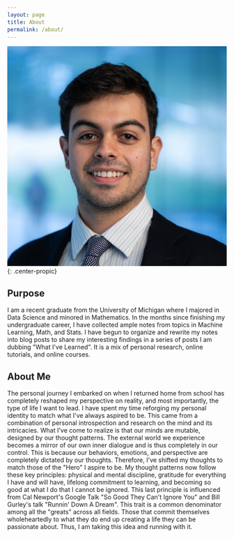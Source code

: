 ```yaml
---
layout: page
title: About
permalink: /about/
---
```


![profilepic](assets/images/profile-pic.jpg){: .center-propic}

## Purpose
I am a recent graduate from the University of Michigan where I majored in Data Science and minored in Mathematics. In the months since finishing my undergraduate career, I have collected ample notes from topics in Machine Learning, Math, and Stats. I have begun to organize and rewrite my notes into blog posts to share my interesting findings in a series of posts I am dubbing "What I've Learned". It is a mix of personal research, online tutorials, and online courses. 

## About Me
The personal journey I embarked on when I returned home from school has completely reshaped my perspective on reality, and most importantly, the type of life I want to lead. I have spent my time reforging my personal identity to match what I've always aspired to be. This came from a combination of personal introspection and research on the mind and its intricacies. What I've come to realize is that our minds are mutable, designed by our thought patterns. The external world we experience becomes a mirror of our own inner dialogue and is thus completely in our control. This is because our behaviors, emotions, and perspective are completely dictated by our thoughts. Therefore, I've shifted my thoughts to match those of the "Hero" I aspire to be. My thought patterns now follow these key principles: physical and mental discipline, gratitude for everything I have and will have, lifelong commitment to learning, and becoming so good at what I do that I cannot be ignored. This last principle is influenced from Cal Newport's Google Talk "So Good They Can't Ignore You" and Bill Gurley's talk "Runnin' Down A Dream". This trait is a common denominator among all the "greats" across all fields. Those that commit themselves wholeheartedly to what they do end up creating a life they can be passionate about. Thus, I am taking this idea and running with it. 
